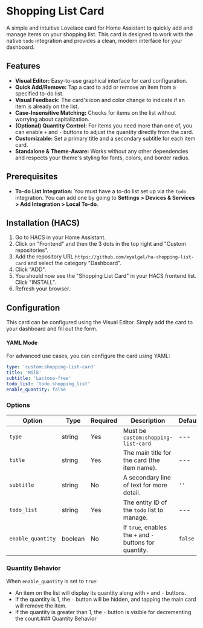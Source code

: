 # Shopping List Card

A simple and intuitive Lovelace card for Home Assistant to quickly add and manage items on your shopping list. This card is designed to work with the native `todo` integration and provides a clean, modern interface for your dashboard.

## Features

* **Visual Editor:** Easy-to-use graphical interface for card configuration.
* **Quick Add/Remove:** Tap a card to add or remove an item from a specified to-do list.
* **Visual Feedback:** The card's icon and color change to indicate if an item is already on the list.
* **Case-Insensitive Matching:** Checks for items on the list without worrying about capitalization.
* **(Optional) Quantity Control:** For items you need more than one of, you can enable `+` and `-` buttons to adjust the quantity directly from the card.
* **Customizable:** Set a primary title and a secondary subtitle for each item card.
* **Standalone & Theme-Aware:** Works without any other dependencies and respects your theme's styling for fonts, colors, and border radius.

## Prerequisites

* **To-do List Integration:** You must have a to-do list set up via the `todo` integration. You can add one by going to **Settings > Devices & Services > Add Integration > Local To-do**.

## Installation (HACS)

1.  Go to HACS in your Home Assistant.
2.  Click on "Frontend" and then the 3 dots in the top right and "Custom repositories".
3.  Add the repository URL `https://github.com/eyalgal/ha-shopping-list-card` and select the category "Dashboard".
4.  Click "ADD".
5.  You should now see the "Shopping List Card" in your HACS frontend list. Click "INSTALL".
6.  Refresh your browser.

## Configuration

This card can be configured using the Visual Editor. Simply add the card to your dashboard and fill out the form.

#### YAML Mode

For advanced use cases, you can configure the card using YAML:

```yaml
type: 'custom:shopping-list-card'
title: 'Milk'
subtitle: 'Lactose-free'
todo_list: 'todo.shopping_list'
enable_quantity: false
```

### Options

| Option | Type | Required | Description | Default |
| --- | --- | --- | --- | --- |
| `type` | string | Yes | Must be `custom:shopping-list-card` | --- |
| `title` | string | Yes | The main title for the card (the item name). | --- |
| `subtitle` | string | No | A secondary line of text for more detail. | `''` |
| `todo_list` | string | Yes | The entity ID of the `todo` list to manage. | --- |
| `enable_quantity` | boolean | No | If `true`, enables the `+` and `-` buttons for quantity. | `false` |

### Quantity Behavior

When `enable_quantity` is set to `true`:

* An item on the list will display its quantity along with `+` and `-` buttons.
* If the quantity is 1, the `-` button will be hidden, and tapping the main card will remove the item.
* If the quantity is greater than 1, the `-` button is visible for decrementing the count.### Quantity Behavior
